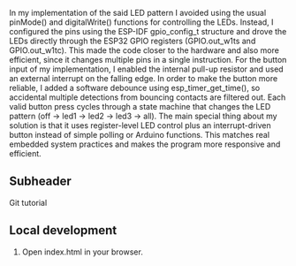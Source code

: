 In my implementation of the said LED pattern I avoided
using the usual pinMode() and digitalWrite() functions for controlling the LEDs. Instead, I
configured the pins using the ESP-IDF gpio_config_t structure and drove the LEDs directly
through the ESP32 GPIO registers (GPIO.out_w1ts and GPIO.out_w1tc). This made the code
closer to the hardware and also more efficient, since it changes multiple pins in a single
instruction.
For the button input of my implementation, I enabled the internal pull-up resistor and used an
external interrupt on the falling edge. In order to make the button more reliable, I added a
software debounce using esp_timer_get_time(), so accidental multiple detections from
bouncing contacts are filtered out. Each valid button press cycles through a state machine that
changes the LED pattern (off → led1 → led2 → led3 → all).
The main special thing about my solution is that it uses register-level LED control plus an
interrupt-driven button instead of simple polling or Arduino functions. This matches real
embedded system practices and makes the program more responsive and efficient.

## Subheader

Git tutorial

## Local development

1. Open index.html in your browser.